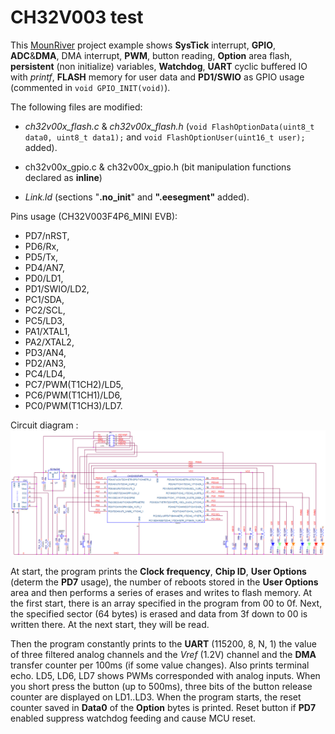 # CH32V003 test

This [MounRiver](http://www.mounriver.com/) project example shows **SysTick** interrupt, **GPIO**, **ADC**&**DMA**, DMA interrupt, **PWM**, button reading, **Option** area flash, **persistent** (non initialize) variables, **Watchdog**, **UART** cyclic buffered IO with *printf*, **FLASH** memory for user data and **PD1/SWIO** as GPIO usage (commented in `void GPIO_INIT(void)`).

The following files are modified:  

- *ch32v00x_flash.c* & *ch32v00x_flash.h* (`void FlashOptionData(uint8_t data0, uint8_t data1);` and `void FlashOptionUser(uint16_t user);` added).

- ch32v00x_gpio.c & ch32v00x_gpio.h (bit manipulation functions declared as **inline**)

- *Link.ld* (sections "**.no_init**" and **".eesegment"** added).

Pins usage (CH32V003F4P6_MINI EVB):

- PD7/nRST,
- PD6/Rx,
- PD5/Tx,
- PD4/AN7,
- PD0/LD1,
- PD1/SWIO/LD2,
- PC1/SDA,
- PC2/SCL,
- PC5/LD3,
- PA1/XTAL1,
- PA2/XTAL2,
- PD3/AN4,
- PD2/AN3,
- PC4/LD4,
- PC7/PWM(T1CH2)/LD5,
- PC6/PWM(T1CH1)/LD6,
- PC0/PWM(T1CH3)/LD7.

Circuit diagram :
![](Schematic/sch.png)

At start, the program prints the **Clock frequency**, **Chip ID**, **User Options** (determ the **PD7** usage), the number of reboots stored in the **User Options** area and then performs a series of erases and writes to flash memory. At the first start, there is an array specified in the program from 00 to 0f. Next, the specified sector (64 bytes) is erased and data from 3f down to 00 is written there. At the next start, they will be read.

Then the program constantly prints to the **UART** (115200, 8, N, 1) the value of three filtered analog channels and the *Vref* (1.2V) channel and the **DMA** transfer counter per 100ms (if some value changes). Also prints terminal echo. LD5, LD6, LD7 shows PWMs corresponded with analog inputs. When you short press the button (up to 500ms), three bits of the button release counter are displayed on LD1..LD3. When the program starts, the reset counter saved in **Data0** of the **Option** bytes is printed. Reset button if **PD7** enabled suppress watchdog feeding and cause MCU reset.

